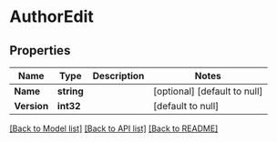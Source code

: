 # AuthorEdit

## Properties
Name | Type | Description | Notes
------------ | ------------- | ------------- | -------------
**Name** | **string** |  | [optional] [default to null]
**Version** | **int32** |  | [default to null]

[[Back to Model list]](../README.md#documentation-for-models) [[Back to API list]](../README.md#documentation-for-api-endpoints) [[Back to README]](../README.md)

